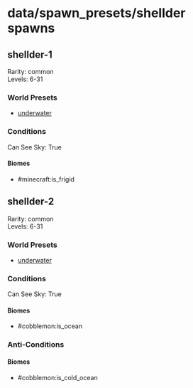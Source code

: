 # data/spawn_presets/shellder spawns  
  
## shellder-1  
Rarity: common  
Levels: 6-31  
  
### World Presets  
* [underwater](data/spawn_data/underwater.md)  
  
### Conditions  
Can See Sky: True  
  
#### Biomes  
  * #minecraft:is_frigid
  
  
## shellder-2  
Rarity: common  
Levels: 6-31  
  
### World Presets  
* [underwater](data/spawn_data/underwater.md)  
  
### Conditions  
Can See Sky: True  
  
#### Biomes  
  * #cobblemon:is_ocean
  
  
### Anti-Conditions  
  
#### Biomes  
  * #cobblemon:is_cold_ocean
  
